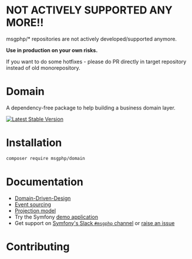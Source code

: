 # NOT ACTIVELY SUPPORTED ANY MORE!!

msgphp/* repositories are not actively developed/supported anymore.

**Use in production on your own risks.**

If you want to do some hotfixes - please do PR directly in target repository instead of old monorepository.

# Domain

A dependency-free package to help building a business domain layer.

[![Latest Stable Version][packagist:img]][packagist]

# Installation

```bash
composer require msgphp/domain
```

# Documentation

- [Domain-Driven-Design](https://msgphp.github.io/docs/ddd/identifiers/)
- [Event sourcing](https://msgphp.github.io/docs/event-sourcing/event-handlers/)
- [Projection model](https://msgphp.github.io/docs/projection/models/)
- Try the Symfony [demo application](https://github.com/msgphp/symfony-demo-app)
- Get support on [Symfony's Slack `#msgphp` channel](https://symfony.com/slack-invite) or [raise an issue](https://github.com/msgphp/msgphp/issues/new)

# Contributing

[packagist]: https://packagist.org/packages/msgphp/domain
[packagist:img]: https://img.shields.io/packagist/v/msgphp/domain.svg?style=flat-square
